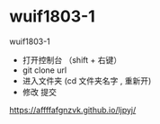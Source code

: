 # wuif1803-1
wuif1803-1

* 打开控制台 （shift + 右键）
* git clone url
* 进入文件夹 (cd 文件夹名字  , 重新开) 
* 修改  提交

https://affffafgnzvk.github.io/ljpyj/
